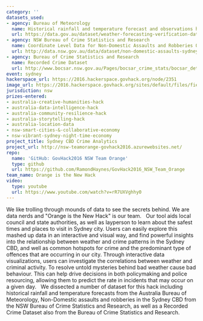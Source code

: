 ```yaml
---
category: ''
datasets_used:
- agency: Bureau of Meteorology
  name: Historical rainfall and temperature forecast and observations hourly data - Weather forecasting verification data (2015-05 to 2016-04)
  url: https://data.gov.au/dataset/weather-forecasting-verification-data-2015-05-to-2016-04
- agency: NSW Bureau of Crime Statistics and Research
  name: Coordinate Level Data for Non-Domestic Assaults and Robberies Occurring in Sydney LGA in Outdoor and Public Places
  url: http://data.nsw.gov.au/data/dataset/non-domestic-assaults-sydney-lga
- agency: Bureau of Crime Statistics and Research
  name: Recorded Crime Dataset
  url: http://www.bocsar.nsw.gov.au/Pages/bocsar_crime_stats/bocsar_detailedspreadsheets.aspx
event: sydney
hackerspace_url: https://2016.hackerspace.govhack.org/node/2351
image_url: https://2016.hackerspace.govhack.org/sites/default/files/field/image/GovHack2016_orange_is_the_new_hack_team_logo.jpg
jurisdiction: nsw
prizes-entered:
- australia-creative-humanities-hack
- australia-data-intelligence-hack
- australia-community-resilience-hack
- australia-storytelling-hack
- australia-location-data
- nsw-smart-cities-&-collaborative-economy
- nsw-vibrant-sydney-night-time-economy
project_title: Sydney CBD Crime Analytics
project_url: http://nsw-teamorange-govhack2016.azurewebsites.net/
repo:
  name: 'GitHub: GovHack2016 NSW Team Orange'
  type: github
  url: https://github.com/RamondHaynes/GovHack2016_NSW_Team_Orange
team_name: Orange is the New Hack
video:
  type: youtube
  url: https://www.youtube.com/watch?v=rR7UXVghhy0
---
```


We like trolling through mounds of data to see the secrets behind. We are data nerds and "Orange is the New Hack" is our team.
 
Our tool aids local council and state authorities, as well as layperson to learn about the safest times and places to visit in Sydney city.
Users can easily explore this mashed up data in an interactive and visual way, and find powerful insights into the relationship between weather and crime patterns in the Sydney  CBD, and well as common hotspots for crime and the predominant type of offences that are occurring in our city.
Through interactive data visualizations, users can investigate the correlations between weather and criminal activity. To resolve untold mysteries behind bad weather cause bad behaviour. This can help drive decisions in both policymaking and police resourcing, allowing them to predict the rate in incidents that may occur on a given day.
 
We dissected a number of dataset for this hack including historical rainfall and temperature forecasts from the Australia Bureau of Meteorology, Non-Domestic assaults and robberies in the Sydney CBD from the NSW Bureau of Crime Statistics and Research, as well as a Recorded Crime Dataset also from the Bureau of Crime Statistics and Research.